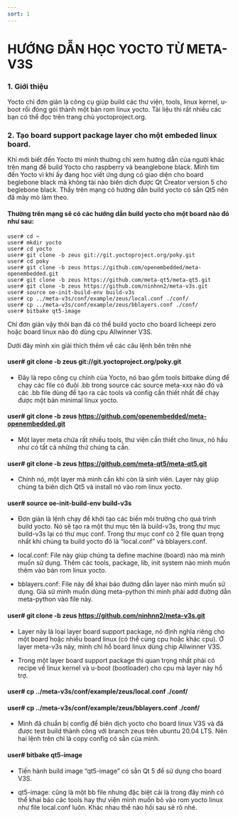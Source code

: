 ```yaml
---
sort: 1
---
```


# HƯỚNG DẪN HỌC YOCTO TỪ META-V3S

### 1. Giới thiệu

Yocto chỉ đơn giản là công cụ giúp build các thư viện, tools, linux kernel, u-boot rồi đóng gói thành một bản rom linux yocto. Tài liệu thì rất nhiều các bạn có thể đọc trên trang chủ yoctoproject.org.

### 2. Tạo board support package layer cho một embeded linux board.

Khí mới biết đến Yocto thì mình thường chỉ xem hướng dẫn của người khác trên mạng để build Yocto cho raspberry và beanglebone black. Mình tìm đến Yocto vì khi ấy đang học viết ứng dụng có giao diện cho board beglebone black mà không tài nào biên dịch được Qt Creator version 5 cho beglebone black. Thấy trên mạng có hướng dẫn build yocto có sẳn Qt5 nên đã mày mò làm theo.

#### Thường trên mạng sẽ có các hướng dẫn build yocto cho một board nào đó như sau:

```shell
user# cd ~
user# mkdir yocto
user# cd yocto
user# git clone -b zeus git://git.yoctoproject.org/poky.git
user# cd poky
user# git clone -b zeus https://github.com/openembedded/meta-openembedded.git
user# git clone -b zeus https://github.com/meta-qt5/meta-qt5.git
user# git clone -b zeus https://github.com/ninhnn2/meta-v3s.git
user# source oe-init-build-env build-v3s
user# cp ../meta-v3s/conf/example/zeus/local.conf ./conf/
user# cp ../meta-v3s/conf/example/zeus/bblayers.conf ./conf/
user# bitbake qt5-image
```

Chỉ đơn giản vậy thôi bạn đã có thể build yocto cho board licheepi zero hoặc board linux nào đó dùng cpu Allwinner V3S.

Dưới đây mình xin giải thích thêm về các câu lệnh bên trên nhé

#### user# git clone -b zeus git://git.yoctoproject.org/poky.git

- Đây là repo công cụ chính của Yocto, nó bao gồm tools bitbake dùng để chạy các file có đuôi .bb trong source các source meta-xxx nào đó và các .bb file dùng để tạo ra các tools và config cần thiết nhất để chạy được một bản minimal linux yocto.


#### user# git clone -b zeus https://github.com/openembedded/meta-openembedded.git

- Một layer meta chứa rất nhiều tools, thư viện cần thiết cho linux, nó hầu như có tất cả những thứ chúng ta cần.

#### user# git clone -b zeus https://github.com/meta-qt5/meta-qt5.git

- Chính nó, một layer mà mình cần khi còn là sinh viên. Layer này giúp chúng ta biên dịch Qt5 và install nó vào rom linux yocto.

#### user# source oe-init-build-env build-v3s

- Đơn giản là lệnh chạy để khởi tạo các biến môi trường cho quá trình build yocto. Nó sẽ tạo ra một thư mục tên là build-v3s, trong thư mục  build-v3s lại có thư mục conf. Trong thư mục conf có 2 file quan trọng nhất khi chúng ta build yocto đó là “local.conf” và bblayers.conf.

- local.conf: File này giúp chúng ta define machine (board) nào mà mình muốn sử dụng. Thêm các tools, package, lib, init system nào mình muốn thêm vào bản rom linux yocto.

- bblayers.conf: File này để khai báo đường dẫn layer nào mình muốn sử dụng. Giả sử mình muốn dùng meta-python thì mình phải add đường dẫn meta-python vào file này.

#### user# git clone -b zeus https://github.com/ninhnn2/meta-v3s.git

- Layer này là loại layer board support package, nó định nghĩa riêng cho một board hoặc nhiều board linux (có thể cùng cpu hoặc khác cpu). Ở layer meta-v3s này, mình chỉ hổ board linux dùng chip Allwinner V3S.

- Trong một layer board support package thì quan trọng nhất phải có recipe về linux kernel và u-boot (bootloader) cho cpu mà layer này hổ trợ.

#### user# cp ../meta-v3s/conf/example/zeus/local.conf ./conf/

#### user# cp ../meta-v3s/conf/example/zeus/bblayers.conf ./conf/

- Mình đã chuẩn bị config để biên dịch yocto cho board linux V3S và đã được test build thành công với branch zeus trên ubuntu 20.04 LTS. Nên hai lệnh trên chỉ là copy config có sẳn của mình.

#### user# bitbake qt5-image

- Tiến hành build image “qt5-image” có sẳn Qt 5 để sử dụng cho board V3S.

-  qt5-image: cũng là một bb file nhưng đặc biệt cái là trong đây mình có thể khai báo các tools hay thư viện mình muốn bỏ vào rom yocto linux như file local.conf luôn. Khác nhau thế nào hồi sau sẽ rõ nhé.


